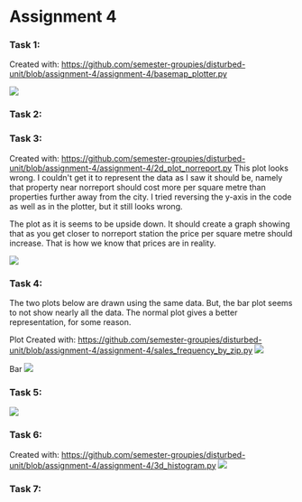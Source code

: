 # Assignment 4

### Task 1:
Created with:
https://github.com/semester-groupies/disturbed-unit/blob/assignment-4/assignment-4/basemap_plotter.py

![](https://github.com/semester-groupies/disturbed-unit/blob/assignment-4/assignment-4/plot_50_km_2015.png)
### Task 2:

### Task 3:
Created with:
https://github.com/semester-groupies/disturbed-unit/blob/assignment-4/assignment-4/2d_plot_norreport.py
This plot looks wrong. I couldn't get it to represent the data as I saw it should be, namely that property near norreport should cost 
more per square metre than properties further away from the city. I tried reversing the y-axis in the code as well as in the plotter, 
but it still looks wrong.

The plot as it is seems to be upside down. It should create a graph showing that as you get closer to norreport station the price per square metre should increase. That is how we know that prices are in reality.

![](https://github.com/semester-groupies/disturbed-unit/blob/assignment-4/assignment-4/2d_plot_norreport.png)
### Task 4:
The two plots below are drawn using the same data. But, the bar plot seems to not show nearly all the data. The normal plot gives a better
representation, for some reason.

Plot
Created with:
https://github.com/semester-groupies/disturbed-unit/blob/assignment-4/assignment-4/sales_frequency_by_zip.py
![](https://github.com/semester-groupies/disturbed-unit/blob/assignment-4/assignment-4/sales_by_zip.png)

Bar
![](https://github.com/semester-groupies/disturbed-unit/blob/assignment-4/assignment-4/by_zip_bar.png)
### Task 5:
![](https://github.com/semester-groupies/disturbed-unit/blob/assignment-4/assignment-4/room_numbers_histogram.png)

### Task 6:
Created with:
https://github.com/semester-groupies/disturbed-unit/blob/assignment-4/assignment-4/3d_histogram.py
![](https://github.com/semester-groupies/disturbed-unit/blob/assignment-4/assignment-4/3d_histogram.png)
### Task 7:
